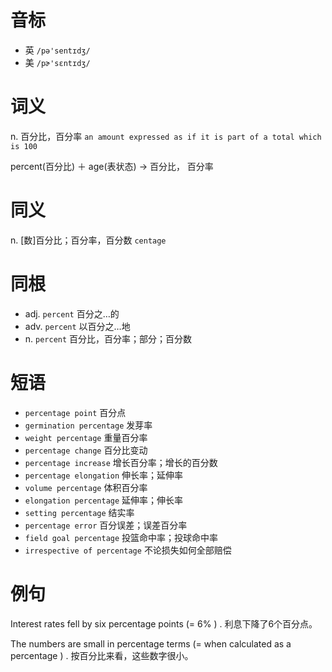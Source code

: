 # 音标

- 英 `/pə'sentɪdʒ/`
- 美 `/pɚ'sɛntɪdʒ/`

# 词义

n. 百分比，百分率
`an amount expressed as if it is part of a total which is 100`



percent(百分比) ＋ age(表状态) → 百分比， 百分率

# 同义

n. [数]百分比；百分率，百分数
`centage`

# 同根

- adj. `percent` 百分之…的
- adv. `percent` 以百分之…地
- n. `percent` 百分比，百分率；部分；百分数

# 短语

- `percentage point` 百分点
- `germination percentage` 发芽率
- `weight percentage` 重量百分率
- `percentage change` 百分比变动
- `percentage increase` 增长百分率；增长的百分数
- `percentage elongation` 伸长率；延伸率
- `volume percentage` 体积百分率
- `elongation percentage` 延伸率；伸长率
- `setting percentage` 结实率
- `percentage error` 百分误差；误差百分率
- `field goal percentage` 投篮命中率；投球命中率
- `irrespective of percentage` 不论损失如何全部赔偿

# 例句

Interest rates fell by six percentage points (= 6% ) .
利息下降了6个百分点。

The numbers are small in percentage terms (= when calculated as a percentage ) .
按百分比来看，这些数字很小。



